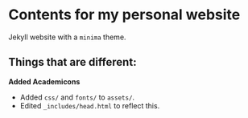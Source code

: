 # Contents for my personal website

Jekyll website with a `minima` theme.

## Things that are different:

**Added Academicons**

- Added `css/` and `fonts/` to `assets/`.
- Edited `_includes/head.html` to reflect this.
